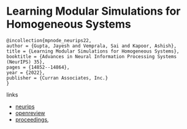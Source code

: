 # Learning Modular Simulations for Homogeneous Systems

```
@incollection{mpnode_neurips22,
author = {Gupta, Jayesh and Vemprala, Sai and Kapoor, Ashish},
title = {Learning Modular Simulations for Homogeneous Systems},
booktitle = {Advances in Neural Information Processing Systems (NeurIPS) 35},
pages = {14852--14864},
year = {2022},
publisher = {Curran Associates, Inc.}
}
```

links
- [neurips](https://nips.cc/Conferences/2022/Schedule?showEvent=52973)
- [openreview](https://openreview.net/forum?id=f2MyWR-6HrQ)
- [proceedings](https://papers.nips.cc//paper_files/paper/2022/hash/5f1b350fc0c2affd56f465faa36be343-Abstract-Conference.html),
